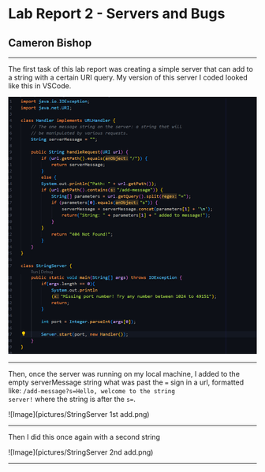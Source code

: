 # Lab Report 2 - Servers and Bugs 
## Cameron Bishop
---
The first task of this lab report was creating a simple server that can add to a string with a certain URI query. My version of this server I coded looked like this in VSCode.  

![Image](pictures/StringServer.png)
  
---
Then, once the server was running on my local machine, I added to the empty serverMessage string what was past the <code>=</code> sign in a url, formatted like: <code>/add-message?s=Hello, welcome to the string server!</code> where the string is after the <code>s=</code>.  

![Image](pictures/StringServer 1st add.png)

---
Then I did this once again with a second string  

![Image](pictures/StringServer 2nd add.png)

---

